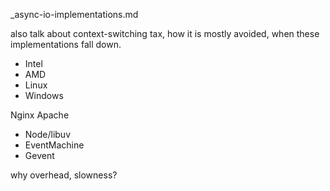 _async-io-implementations.md

also talk about context-switching tax, how it is mostly avoided, when these implementations fall down.

* Intel
* AMD
* Linux
* Windows

Nginx
Apache

* Node/libuv
* EventMachine
* Gevent

why overhead, slowness?
